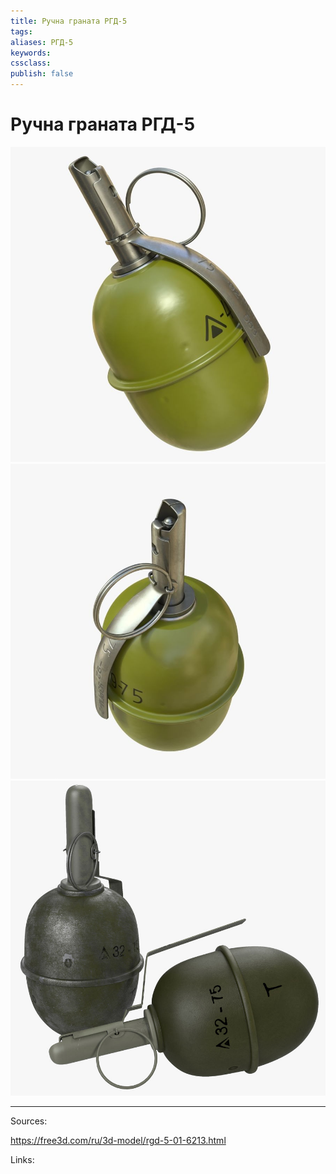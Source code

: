 ```yaml
---
title: Ручна граната РГД-5
tags: 
aliases: РГД-5
keywords:
cssclass:
publish: false
---
```


# Ручна граната РГД-5

![](assets/rgd-5.png)
![](assets/rgd-5_1.png)
![](assets/rgd-5_2.png)



---------
Sources:

https://free3d.com/ru/3d-model/rgd-5-01-6213.html

Links:


